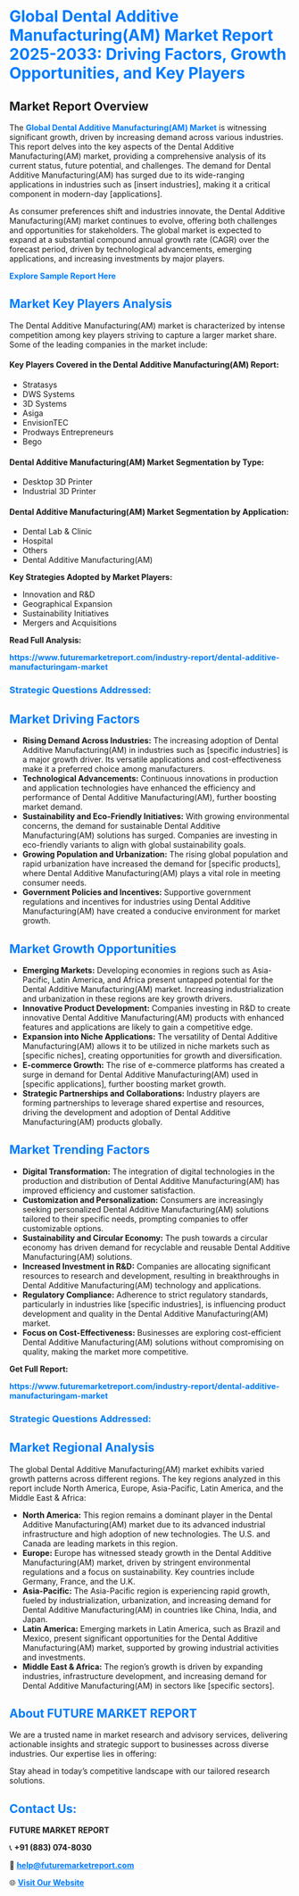 <h1 style="color: #007BFF;">Global Dental Additive Manufacturing(AM) Market Report 2025-2033: Driving Factors, Growth Opportunities, and Key Players</h1>

<section id="overview">
<h2>Market Report Overview</h2>
<p>The <a href="https://www.futuremarketreport.com/industry-report/dental-additive-manufacturingam-market" style="color: #007BFF; text-decoration: none;"><strong>Global Dental Additive Manufacturing(AM) Market</strong></a> is witnessing significant growth, driven by increasing demand across various industries. This report delves into the key aspects of the Dental Additive Manufacturing(AM) market, providing a comprehensive analysis of its current status, future potential, and challenges. The demand for Dental Additive Manufacturing(AM) has surged due to its wide-ranging applications in industries such as [insert industries], making it a critical component in modern-day [applications].</p>
<p>As consumer preferences shift and industries innovate, the Dental Additive Manufacturing(AM) market continues to evolve, offering both challenges and opportunities for stakeholders. The global market is expected to expand at a substantial compound annual growth rate (CAGR) over the forecast period, driven by technological advancements, emerging applications, and increasing investments by major players.</p>
</section>

<section id="overview">
<p><a href="https://www.futuremarketreport.com/request-sample/reportId=120222" style="color: #007BFF; text-decoration: none;"><strong>Explore Sample Report Here</strong></a></p>
</section>

<section id="key-players">
<h2 style="color: #007BFF;">Market Key Players Analysis</h2>
<p>The Dental Additive Manufacturing(AM) market is characterized by intense competition among key players striving to capture a larger market share. Some of the leading companies in the market include:</p>
<h4>Key Players Covered in the Dental Additive Manufacturing(AM) Report:</h4>
<ul><li>Stratasys</li><li>DWS Systems</li><li>3D Systems</li><li>Asiga</li><li>EnvisionTEC</li><li>Prodways Entrepreneurs</li><li>Bego</li></ul>
<h4>Dental Additive Manufacturing(AM) Market Segmentation by Type:</h4>
<ul><li>Desktop 3D Printer</li><li>Industrial 3D Printer</li></ul>

<h4>Dental Additive Manufacturing(AM) Market Segmentation by Application:</h4>
<ul><li>Dental Lab &amp; Clinic</li><li>Hospital</li><li>Others</li><li>Dental Additive Manufacturing(AM)</li></ul>
<p><strong>Key Strategies Adopted by Market Players:</strong></p>
<ul>
<li>Innovation and R&D</li>
<li>Geographical Expansion</li>
<li>Sustainability Initiatives</li>
<li>Mergers and Acquisitions</li>
</ul>
</section>

<section>
<p><strong>Read Full Analysis: </strong></p><a href="https://www.futuremarketreport.com/industry-report/dental-additive-manufacturingam-market" style="color: #007BFF; text-decoration: none;"><strong>https://www.futuremarketreport.com/industry-report/dental-additive-manufacturingam-market</strong></a>
<h3 style="color: #007BFF;">Strategic Questions Addressed:</h3>
</section>

<section id="driving-factors">
<h2 style="color: #007BFF;">Market Driving Factors</h2>
<ul>
<li><strong>Rising Demand Across Industries:</strong> The increasing adoption of Dental Additive Manufacturing(AM) in industries such as [specific industries] is a major growth driver. Its versatile applications and cost-effectiveness make it a preferred choice among manufacturers.</li>
<li><strong>Technological Advancements:</strong> Continuous innovations in production and application technologies have enhanced the efficiency and performance of Dental Additive Manufacturing(AM), further boosting market demand.</li>
<li><strong>Sustainability and Eco-Friendly Initiatives:</strong> With growing environmental concerns, the demand for sustainable Dental Additive Manufacturing(AM) solutions has surged. Companies are investing in eco-friendly variants to align with global sustainability goals.</li>
<li><strong>Growing Population and Urbanization:</strong> The rising global population and rapid urbanization have increased the demand for [specific products], where Dental Additive Manufacturing(AM) plays a vital role in meeting consumer needs.</li>
<li><strong>Government Policies and Incentives:</strong> Supportive government regulations and incentives for industries using Dental Additive Manufacturing(AM) have created a conducive environment for market growth.</li>
</ul>
</section>

<section id="growth-opportunities">
<h2 style="color: #007BFF;">Market Growth Opportunities</h2>
<ul>
<li><strong>Emerging Markets:</strong> Developing economies in regions such as Asia-Pacific, Latin America, and Africa present untapped potential for the Dental Additive Manufacturing(AM) market. Increasing industrialization and urbanization in these regions are key growth drivers.</li>
<li><strong>Innovative Product Development:</strong> Companies investing in R&D to create innovative Dental Additive Manufacturing(AM) products with enhanced features and applications are likely to gain a competitive edge.</li>
<li><strong>Expansion into Niche Applications:</strong> The versatility of Dental Additive Manufacturing(AM) allows it to be utilized in niche markets such as [specific niches], creating opportunities for growth and diversification.</li>
<li><strong>E-commerce Growth:</strong> The rise of e-commerce platforms has created a surge in demand for Dental Additive Manufacturing(AM) used in [specific applications], further boosting market growth.</li>
<li><strong>Strategic Partnerships and Collaborations:</strong> Industry players are forming partnerships to leverage shared expertise and resources, driving the development and adoption of Dental Additive Manufacturing(AM) products globally.</li>
</ul>
</section>

<section id="trending-factors">
<h2 style="color: #007BFF;">Market Trending Factors</h2>
<ul>
<li><strong>Digital Transformation:</strong> The integration of digital technologies in the production and distribution of Dental Additive Manufacturing(AM) has improved efficiency and customer satisfaction.</li>
<li><strong>Customization and Personalization:</strong> Consumers are increasingly seeking personalized Dental Additive Manufacturing(AM) solutions tailored to their specific needs, prompting companies to offer customizable options.</li>
<li><strong>Sustainability and Circular Economy:</strong> The push towards a circular economy has driven demand for recyclable and reusable Dental Additive Manufacturing(AM) solutions.</li>
<li><strong>Increased Investment in R&D:</strong> Companies are allocating significant resources to research and development, resulting in breakthroughs in Dental Additive Manufacturing(AM) technology and applications.</li>
<li><strong>Regulatory Compliance:</strong> Adherence to strict regulatory standards, particularly in industries like [specific industries], is influencing product development and quality in the Dental Additive Manufacturing(AM) market.</li>
<li><strong>Focus on Cost-Effectiveness:</strong> Businesses are exploring cost-efficient Dental Additive Manufacturing(AM) solutions without compromising on quality, making the market more competitive.</li>
</ul>
</section>

<section>
<p><strong>Get Full Report: </strong></p><a href="https://www.futuremarketreport.com/industry-report/dental-additive-manufacturingam-market" style="color: #007BFF; text-decoration: none;"><strong>https://www.futuremarketreport.com/industry-report/dental-additive-manufacturingam-market</strong></a>
<h3 style="color: #007BFF;">Strategic Questions Addressed:</h3>
</section>


<section id="regional-analysis">
<h2 style="color: #007BFF;">Market Regional Analysis</h2>
<p>The global Dental Additive Manufacturing(AM) market exhibits varied growth patterns across different regions. The key regions analyzed in this report include North America, Europe, Asia-Pacific, Latin America, and the Middle East & Africa:</p>
<ul>
<li><strong>North America:</strong> This region remains a dominant player in the Dental Additive Manufacturing(AM) market due to its advanced industrial infrastructure and high adoption of new technologies. The U.S. and Canada are leading markets in this region.</li>
<li><strong>Europe:</strong> Europe has witnessed steady growth in the Dental Additive Manufacturing(AM) market, driven by stringent environmental regulations and a focus on sustainability. Key countries include Germany, France, and the U.K.</li>
<li><strong>Asia-Pacific:</strong> The Asia-Pacific region is experiencing rapid growth, fueled by industrialization, urbanization, and increasing demand for Dental Additive Manufacturing(AM) in countries like China, India, and Japan.</li>
<li><strong>Latin America:</strong> Emerging markets in Latin America, such as Brazil and Mexico, present significant opportunities for the Dental Additive Manufacturing(AM) market, supported by growing industrial activities and investments.</li>
<li><strong>Middle East & Africa:</strong> The region’s growth is driven by expanding industries, infrastructure development, and increasing demand for Dental Additive Manufacturing(AM) in sectors like [specific sectors].</li>
</ul>
</section>

<footer>
<h2 style="color: #007BFF;">About FUTURE MARKET REPORT</h2>
<p>We are a trusted name in market research and advisory services, delivering actionable insights and strategic support to businesses across diverse industries. Our expertise lies in offering:</p>

<p>Stay ahead in today’s competitive landscape with our tailored research solutions.</p>

<h2 style="color: #007BFF;">Contact Us:</h2>
<p><strong>FUTURE MARKET REPORT</strong></p>
<p>📞 <strong>+91 (883) 074-8030</strong></p>
<p>📧 <strong><a href="mailto:help@futuremarketreport.com" style="color: #007BFF;">help@futuremarketreport.com</a></strong></p>
<p>🌐 <strong><a href="https://www.futuremarketreport.com/" style="color: #007BFF;">Visit Our Website</a></strong></p>
</footer>